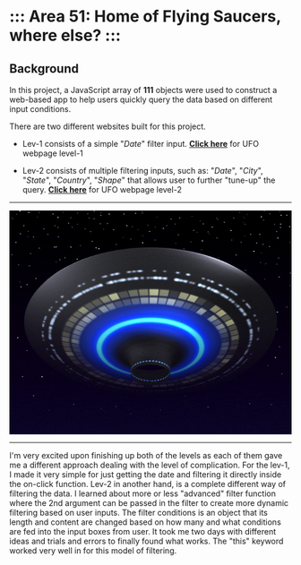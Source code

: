 # ::: Area 51: Home of Flying Saucers, where else? :::
## Background
In this project, a JavaScript array of **111** objects were used to construct a web-based app to help users quickly query the data based on different input conditions. 

There are two different websites built for this project.  
* Lev-1 consists of a simple "*Date*" filter input. <a href="https://henryle-n.github.io/JavaScript-Challenge/UFO-level-1/">**Click here**</a> for UFO webpage level-1 <br>

* Lev-2 consists of multiple filtering inputs, such as: "*Date*", "*City*", "*State*", "*Country*", "*Shape*" that allows user to further "tune-up" the query. <a href="https://henryle-n.github.io/JavaScript-Challenge/UFO-level-2/">**Click here**</a> for UFO webpage level-2 

---
<div align="center">
<img align="center" src="UFO-level-1/static/images/UFO.gif" atl="Aliens on their way" width="800" height="400" />
</div>  

---


I'm very excited upon finishing up both of the levels as each of them gave me a different approach dealing with the level of complication. For the lev-1, I made it very simple for just getting the date and filtering it directly inside the on-click function. Lev-2 in another hand, is a complete different way of filtering the data. I learned about more or less "advanced" filter function where the 2nd argument can be passed in the filter to create more dynamic filtering based on user inputs. The filter conditions is an object that its length and content are changed based on how many and what conditions are fed into the input boxes from user. It took me two days with different ideas and trials and errors to finally found what works. The "this" keyword worked very well in for this model of filtering.
